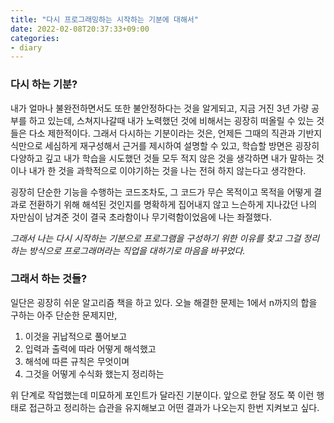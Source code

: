 ```yaml
---
title: "다시 프로그래밍하는 시작하는 기분에 대해서"
date: 2022-02-08T20:37:33+09:00
categories:
- diary
---
```


### 다시 하는 기분?

내가 얼마나 불완전하면서도 또한 불안정하다는 것을 알게되고,
  지금 거진 3년 가량 공부를 하고 있는데, 스쳐지나갈때 내가 노력했던 것에 비해서는 굉장히 떠올릴 수 있는 것들은 다소 제한적이다.
  그래서 다시하는 기분이라는 것은, 언제든 그때의 직관과 기반지식만으로 세심하게 재구성해서 근거를 제시하여 설명할 수 있고,
  학습할 방면은 굉장히 다양하고 깊고 내가 학습을 시도했던 것들 모두 적지 않은 것을 생각하면 내가 말하는 것이나 내가 한 것을
  과학적으로 이야기하는 것을 나는 전혀 하지 않는다고 생각한다.

굉장히 단순한 기능을 수행하는 코드조차도, 그 코드가 무슨 목적이고 목적을 어떻게 결과로 전환하기 위해 해석된 것인지를 명확하게
  집어내지 않고 느슨하게 지나갔던 나의 자만심이 남겨준 것이 결국 초라함이나 무기력함이었음에 나는 좌절했다.

*그래서 나는 다시 시작하는 기분으로 프로그램을 구성하기 위한 이유를 찾고 그걸 정리하는 방식으로 프로그래머라는 직업을 대하기로
  마음을 바꾸었다.*

### 그래서 하는 것들?

일단은 굉장히 쉬운 알고리즘 책을 하고 있다.
  오늘 해결한 문제는 1에서 n까지의 합을 구하는 아주 단순한 문제지만,

   1. 이것을 귀납적으로 풀어보고
   2. 입력과 출력에 따라 어떻게 해석했고
   3. 해석에 따른 규칙은 무엇이며
   4. 그것을 어떻게 수식화 했는지 정리하는

위 단계로 작업했는데 미묘하게 포인트가 달라진 기분이다.
  앞으로 한달 정도 쭉 이런 행태로 접근하고 정리하는 습관을 유지해보고
  어떤 결과가 나오는지 한번 지켜보고 싶다.
